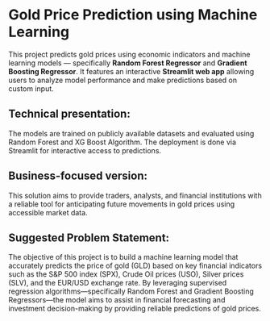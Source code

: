 # Gold Price Prediction using Machine Learning

This project predicts gold prices using economic indicators and machine learning models — specifically **Random Forest Regressor** and **Gradient Boosting Regressor**. 
It features an interactive **Streamlit web app** allowing users to analyze model performance and make predictions based on custom input.

## Technical presentation:
The models are trained on publicly available datasets and evaluated using Random Forest and XG Boost Algorithm. 
The deployment is done via Streamlit for interactive access to predictions.

## Business-focused version:
This solution aims to provide traders, analysts, and financial institutions with a reliable tool for anticipating future movements in gold prices using accessible market data.

## Suggested Problem Statement:
The objective of this project is to build a machine learning model that accurately predicts the price of gold (GLD) based on key financial indicators such as the S&P 500 index (SPX), 
Crude Oil prices (USO), Silver prices (SLV), and the EUR/USD exchange rate. By leveraging supervised regression algorithms—specifically Random Forest and Gradient Boosting Regressors—the 
model aims to assist in financial forecasting and investment decision-making by providing reliable predictions of gold prices.
